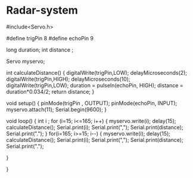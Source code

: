 # Radar-system

#include<Servo.h>


#define trigPin 8
#define echoPin 9


long duration;
int distance ;


Servo myservo;


int calculateDistance()
{
  digitalWrite(trigPin,LOW);
  delayMicroseconds(2);
  digitalWrite(trigPin,HIGH);
  delayMicroseconds(10);
  digitalWrite(trigPin,LOW);
  duration = pulseIn(echoPin, HIGH);
  distance = duration*0.034/2;
  return distance;
}


void setup()
{
  pinMode(trigPin , OUTPUT);
  pinMode(echoPin, INPUT);
  myservo.attach(11);
  Serial.begin(9600);
}


void loop()
{
 int i ;
 for (i=15; i<=165; i++)
 {
  myservo.write(i);
  delay(15);
  calculateDistance();
  Serial.print(i);
  Serial.print(",");
  Serial.print(distance);
  Serial.print(".");
 }
 for(i=165; i>=15; i--)
 {
  myservo.write(i);
  delay(15);
  calculateDistance();
  Serial.print(i);
  Serial.print(",");
  Serial.print(distance);
  Serial.print(".");
 
 } 


}

